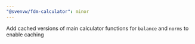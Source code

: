 ```yaml
---
"@svenvw/fdm-calculator": minor
---
```


Add cached versions of main calculator functions for `balance` and `norms` to enable caching
